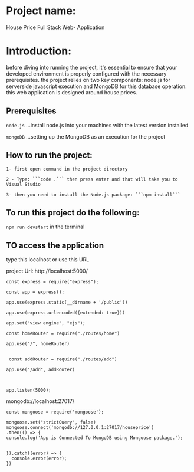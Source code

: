 # Project name:
House Price
Full Stack Web- Application

# Introduction:
before diving into running the project, it's essential to ensure that your developed environment is properly configured with the necessary prerequisites. the project relies on two key components: node.js for serverside javascript execution and MongoDB for this database operation. this web application is designed around house prices.

 
## Prerequisites
```node.js```
...install node.js into your machines with the latest version installed

```mongoDB```
...setting up the MongoDB as an execution for the project

## How to run the project:
    1- first open command in the project directory
    
    2 - Type: ```code .``` then press enter and that will take you to Visual Studio  
    
    3- then you need to install the Node.js package: ```npm install``` 

## To run this project do the following: 

```npm run devstart``` in the terminal 

## TO access the application

type this localhost or use this URL

project Url: http://localhost:5000/ 

```
const express = require("express");

const app = express();

app.use(express.static(__dirname + '/public'))

app.use(express.urlencoded({extended: true}))

app.set("view engine", "ejs");

const homeRouter = require("./routes/home")

app.use("/", homeRouter)

 
 const addRouter = require("./routes/add")

app.use("/add", addRouter)



app.listen(5000);

```

mongodb://localhost:27017/

```
const mongoose = require('mongoose');

mongoose.set("strictQuery", false)
mongoose.connect('mongodb://127.0.0.1:27017/houseprice')
.then(() => {
console.log('App is Connected To MongoDB using Mongoose package.');


}).catch((error) => {
  console.error(error);
})
```

  

